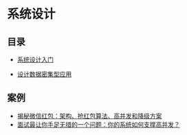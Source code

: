 # 系统设计

## 目录

- [系统设计入门](https://github.com/donnemartin/system-design-primer/blob/master/README-zh-Hans.md)

- [设计数据密集型应用](https://vonng.gitbooks.io/ddia-cn/content/)

## 案例

- [揭秘微信红包：架构、抢红包算法、高并发和降级方案](https://blog.csdn.net/starsliu/article/details/51134473)
- [面试最让你手足无措的一个问题：你的系统如何支撑高并发？](https://learnku.com/laravel/t/24359)
